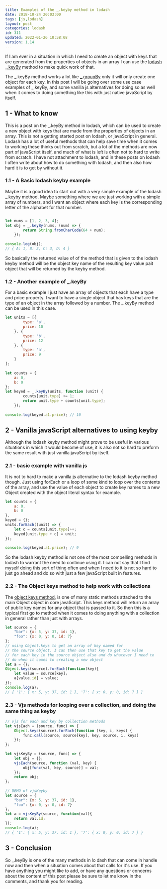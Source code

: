 ```yaml
---
title: Examples of the _.keyby method in lodash
date: 2018-10-24 20:03:00
tags: [js,lodash]
layout: post
categories: lodash
id: 311
updated: 2022-01-26 10:58:08
version: 1.14
---
```


If I am ever in a situation in which I need to create an object with keys that are generated from the properties of objects in an array I can use the [lodash](https://lodash.com/) [\_.keyBy](https://lodash.com/docs/4.17.10#keyby) method to make quick work of that. 

The \_.keyBy method works a lot like [\_.groupBy](/2018/08/02/lodash_groupby/) only it will only create one object for each key. In this post I will be going over some use case examples of \_.keyBy, and some vanilla js alternatives for doing so as well when it comes to doing something like this with just native javaScript by itself.


<!-- more -->

## 1 - What to know

This is a post on the \_.keyBy method in lodash, which can be used to create a new object with keys that are made from the properties of objects in an array. This is not a getting started post on lodash, or javaScript in general. Lodash has a lot of useful methods that can help save time when it comes to working these thinks out from scratch, but a lot of the methods are now part of javaScript itself, and much of what is left is often not to hard to write from scratch. I have not attachment to lodash, and in these posts on lodash I often write about how to do something with lodash, and then also how hard it is to get by without it.

### 1.1 - A Basic lodash keyby example

Maybe it is a good idea to start out with a very simple example of the lodash \_.keyby method. Maybe something where we are just working with a simple array of numbers, and I want an object where each key is the corresponding letter of the alphabet for that number.

```js

let nums = [1, 2, 3, 4];
let obj = _.keyBy(nums, (num) => {
        return String.fromCharCode(64 + num);
    });
 
console.log(obj);
// { A: 1, B: 2, C: 3, D: 4 }
```

So basically the returned value of of the method that is given to the lodash keyby method will be the object key name of the resulting key value pait object that will be returned by the keyby method.

### 1.2 - Another example of \_.keyBy

For a basic example I just have an array of objects that each have a type and price property. I want to have a single object that has keys that are the type of an object in the array followed by a number. The \_.keyBy method can be used in this case.

```js
let units = [{
        type: 'a',
        price: 10
    }, {
        type: 'b',
        price: 12
    }, {
        type: 'a',
        price: 9
    }
];
 
let counts = {
    a: 0,
    b: 0
};
let keyed = _.keyBy(units, function (unit) {
        counts[unit.type] += 1;
        return unit.type + counts[unit.type];
    });
 
console.log(keyed.a1.price); // 10
```

## 2 - Vanilla javaScript alternatives to using keyby

Although the lodash keyby method might prove to be useful in various situations in which it would become of use, it is also not so hard to preform the same result with just vanilla javaScript by itself.

### 2.1 - basic example with vanilla js

It is not to hard to make a vanilla js alternative to the lodash keyby method though. Just using forEach or a loop of some kind to loop over the contents of the array, and use the value of each object to create key names to a new Object created with the object literal syntax for example. 

```js
let counts = {
    a: 0,
    b: 0
},
keyed = {};
units.forEach((unit) => {
    let c = counts[unit.type]++;
    keyed[unit.type + c] = unit;
});
 
console.log(keyed.a1.price); // 9
```

So the lodash keyby method is not one of the most compelling methods in lodash to warrant the need to continue using it. I can not say that I find myself doing this sort of thing often and when I need to it is not so hard to just go ahead and do so with just a few javaScript built in features.

### 2.2 - The Object keys method to help work with collections

The [object keys method](/2018/12/15/js-object-keys/), is one of many static methods attached to the main Object object in core javaScript. This keys method will return an array of public key names for any object that is passed to it. So then this is a typical first go to method when it comes to doing anything with a collection in general rather than just with arrays.

```js
let source = {
    "bar": {x: 5, y: 37, id: 1},
    "foo": {x: 0, y: 0, id: 7}
};
// using Object.keys to get an array of key named for
// the source object. I can then use that key to get the value
// for each key in the source object also and do whatever I need to
// do when it comes to creating a new object
let a = {};
Object.keys(source).forEach(function(key){
    let value = source[key];
    a[value.id] = value;
});
console.log(a);
// { '1': { x: 5, y: 37, id: 1 }, '7': { x: 0, y: 0, id: 7 } }
```

### 2.3 - Vjs methods for looping over a collection, and doing the same thing as keyby

```js
// vjs for each and key by collection methods
let vjsEach = (source, func) => {
    Object.keys(source).forEach(function (key, i, keys) {
        func.call(source, source[key], key, source, i, keys)
    });
};
 
let vjsKeyBy = (source, func) => {
    let obj = {};
    vjsEach(source, function (val, key) {
        obj[func(val, key, source)] = val;
    });
    return obj;
};
 
// DEMO of vjsKeyby
let source = {
    "bar": {x: 5, y: 37, id: 1},
    "foo": {x: 0, y: 0, id: 7}
};
let a = vjsKeyBy(source, function(val){
    return val.id;
});
console.log(a);
// { '1': { x: 5, y: 37, id: 1 }, '7': { x: 0, y: 0, id: 7 } }
```

## 3 - Conclusion

So \_.keyBy is one of the many methods in lo dash that can come in handle now and then when a situation comes about that calls for it's use. If you have anything you might like to add, or have any questions or concerns about the content of this post please be sure to let me know in the comments, and thank you for reading.
